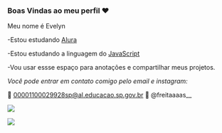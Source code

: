 ### Boas Vindas ao meu perfil ♥️

Meu nome é Evelyn

-Estou estudando [Alura](https://www.alura.com.br)

-Estou estudando a linguagem do [JavaScript](https://www.psjs.com.br)

-Vou usar essse espaço para anotações e compartilhar meus projetos.

*Você pode entrar em contato comigo pelo email e instagram:*

📧 00001100029928sp@al.educacao.sp.gov.br
🐜 @freitaaaas__ 



![](https://media1.tenor.com/m/eAUe8lKjTh8AAAAC/boa-noite.gif)





![](https://media1.tenor.com/m/ZrMBILC_eq4AAAAC/dance-demon-slayer.gif)
